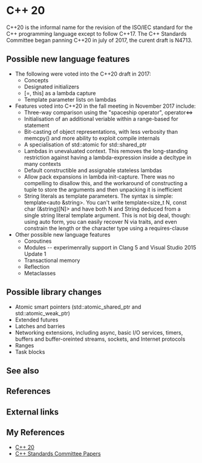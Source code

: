 # C++ 20
  C++20 is the informal name for the revision of the ISO/IEC standard for the C++ programming language except to follow C++17. The C++ Standards Committee began panning C++20 in july of 2017, the curent draft is N4713.
  
## Possible new language features  
  * The following were voted into the C++20 draft in 2017:
    * Concepts
    * Designated initializers
    * [=, this] as a lambda capture
    * Template parameter lists on lambdas
  * Features voted into C++20 in the fall meeting in November 2017 include:
    * Three-way comparison using the "spaceship operator", operator<=>
    * Initialisation of an additional veriable within a range-based for statement
    * Bit-casting of object representations, with less verbosity than memcpy() and more ability to exploit compile internals
    * A specialisation of std::atomic for std::shared\_ptr
    * Lambdas in unevaluated context. This removes the long-standing restriction against having a lambda-expression inside a decltype in many contexts
    * Default constructible and assignable stateless lambdas
    * Allow pack expansions in lambda init-capture. There was no compelling to disallow this, and the workaround of constructing a tuple to store the arguments and then unpacking it is inefficient
    * String literals as template parameters. The syntax is simple: template<auto &string>. You can't write template<size_t N, const char (&string)[N]> and have both N and String deduced from a single string literal template argument. This is not big deal, though: using auto form, you can easily recover N via traits, and even constrain the length or the character type using a requires-clause
  * Other possible new language features
    * Coroutines
    * Modules -- experimenrally support in Clang 5 and Visual Studio 2015 Update 1
    * Transactional memory
    * Reflection
    * Metaclasses

## Possible library changes
  * Atomic smart pointers (std::atomic_shared_ptr and std::atomic_weak_ptr)
  * Extended futures
  * Latches and barries
  * Networking extensions, including async, basic I/O services, timers, buffers and buffer-oreinted streams, sockets, and Internet protocols
  * Ranges
  * Task blocks

## See also

## References

## External links

## My References
  * [C++ 20](https://en.wikipedia.org/wiki/C++20)
  * [C++ Standards Committee Papers](http://www.open-std.org/jtc1/sc22/wg21/docs/papers/)
